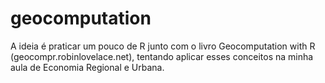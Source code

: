 # geocomputation

A ideia é praticar um pouco de R junto com o livro Geocomputation with R (geocompr.robinlovelace.net), tentando aplicar esses conceitos na minha aula de Economia Regional e Urbana.
